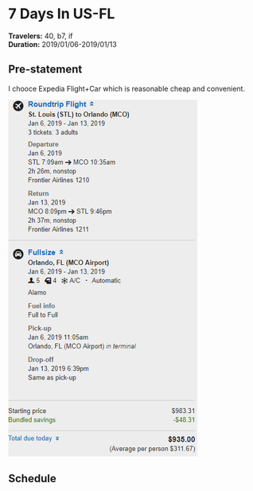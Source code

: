 # 7 Days In US-FL
**Travelers:** 40, b7, if  
**Duration:** 2019/01/06-2019/01/13
## Pre-statement
I chooce Expedia Flight+Car which is reasonable cheap and convenient.
<p align='center'>

![Expedia Flight+Car](img/expedia.png)

</p>

## Schedule
